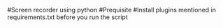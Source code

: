#Screen recorder using python
#Prequisite
#Install plugins mentioned in requirements.txt before you run the script
